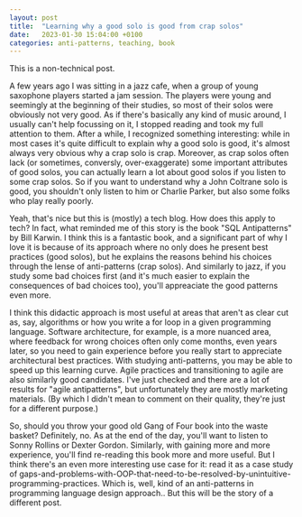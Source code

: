 ```yaml
---
layout: post
title:  "Learning why a good solo is good from crap solos"
date:   2023-01-30 15:04:00 +0100
categories: anti-patterns, teaching, book
---
```

This is a non-technical post.

A few years ago I was sitting in a jazz cafe, when a group of young saxophone players started a jam session.  The players were young and seemingly at the beginning of their studies, so most of their solos were obviously not very good.  As if there's basically any kind of music around, I usually can't help focussing on it, I stopped reading and took my full attention to them.  After a while, I recognized something interesting: while in most cases it's quite difficult to explain why a good solo is good, it's almost always very obvious why a crap solo is crap.  Moreover, as crap solos often lack (or sometimes, conversly, over-exaggerate) some important attributes of good solos, you can actually learn a lot about good solos if you listen to some crap solos.  So if you want to understand why a John Coltrane solo is good, you shouldn't only listen to him or Charlie Parker, but also some folks who play really poorly.

Yeah, that's nice but this is (mostly) a tech blog.  How does this apply to tech?  In fact, what reminded me of this story is the book "SQL Antipatterns" by Bill Karwin.  I think this is a fantastic book, and a significant part of why I love it is because of its approach where no only does he present best practices (good solos), but he explains the reasons behind his choices through the lense of anti-patterns (crap solos).  And similarly to jazz, if you study some bad choices first (and it's much easier to explain the consequences of bad choices too), you'll appreaciate the good patterns even more.

I think this didactic approach is most useful at areas that aren't as clear cut as, say, algorithms or how you write a for loop in a given programming language.  Software architecture, for example, is a more nuanced area, where feedback for wrong choices often only come months, even years later, so you need to gain experience before you really start to appreciate architectural best practices.  With studying anti-patterns, you may be able to speed up this learning curve.  Agile practices and transitioning to agile are also similarly good candidates.  I've just checked and there are a lot of results for "agile antipatterns", but unfortunately they are mostly marketing materials.  (By which I didn't mean to comment on their quality, they're just for a different purpose.)

So, should you throw your good old Gang of Four book into the waste basket?  Definitely, no.  As at the end of the day, you'll want to listen to Sonny Rollins or Dexter Gordon. Similarly, with gaining more and more experience, you'll find re-reading this book more and more useful.  But I think there's an even more interesting use case for it: read it as a case study of gaps-and-problems-with-OOP-that-need-to-be-resolved-by-unintuitive-programming-practices.  Which is, well, kind of an anti-patterns in programming language design approach..  But this will be the story of a different post.
